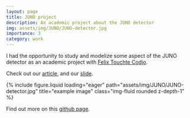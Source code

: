 ```yaml
---
layout: page
title: JUNO project
description: An academic project about the JUNO detector
img: assets/img/JUNO/JUNO-detector.jpg
importance: 3
category: work
---
```


I had the opportunity to study and modelize some aspect of the JUNO detector as an academic project with [Felix Touchte Codjo](https://ftouchte.github.io/). 

Check out our [article](../../assets/pdf/JUNO/TIPP_Article.pdf), and our [slide](../../assets/pdf/JUNO/Presentation_TIPP_JUNO.pdf).



<div class="row">
    <div class="col-sm mt-3 mt-md-0">
        {% include figure.liquid loading="eager" path="assets/img/JUNO/JUNO-detector.jpg" title="example image" class="img-fluid rounded z-depth-1" %}
    </div>
</div>


Find out more on this [github page](https://github.com/rguitton/JUNO).